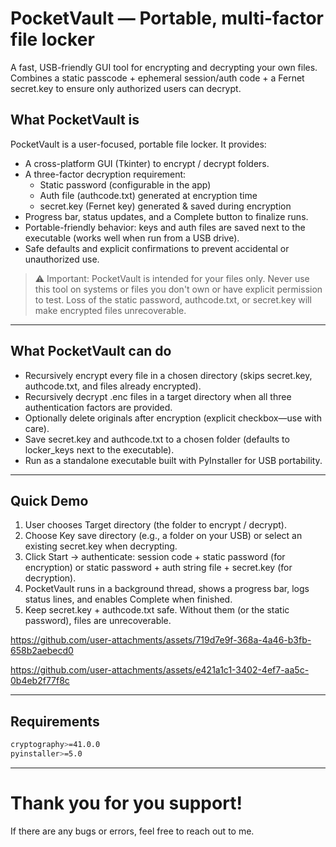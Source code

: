 # PocketVault — Portable, multi-factor file locker
A fast, USB-friendly GUI tool for encrypting and decrypting your own files.
Combines a static passcode + ephemeral session/auth code + a Fernet secret.key to ensure only authorized users can decrypt.


## What PocketVault is
PocketVault is a user-focused, portable file locker. It provides:
  - A cross-platform GUI (Tkinter) to encrypt / decrypt folders.
  - A three-factor decryption requirement:
      - Static password (configurable in the app)
      - Auth file (authcode.txt) generated at encryption time
      - secret.key (Fernet key) generated & saved during encryption
  - Progress bar, status updates, and a Complete button to finalize runs.
  - Portable-friendly behavior: keys and auth files are saved next to the executable (works well when run from a USB drive).
  - Safe defaults and explicit confirmations to prevent accidental or unauthorized use.
  > ⚠️ Important: PocketVault is intended for your files only. Never use this tool on systems or files you don't own or have explicit permission to test. Loss of the static password, authcode.txt, or secret.key will make encrypted files unrecoverable.

---

## What PocketVault can do
  - Recursively encrypt every file in a chosen directory (skips secret.key, authcode.txt, and files already encrypted).
  - Recursively decrypt .enc files in a target directory when all three authentication factors are provided.
  - Optionally delete originals after encryption (explicit checkbox—use with care).
  - Save secret.key and authcode.txt to a chosen folder (defaults to locker_keys next to the executable).
  - Run as a standalone executable built with PyInstaller for USB portability.

---

## Quick Demo
1. User chooses Target directory (the folder to encrypt / decrypt).
2. Choose Key save directory (e.g., a folder on your USB) or select an existing secret.key when decrypting.
3. Click Start → authenticate: session code + static password (for encryption) or static password + auth string file + secret.key (for decryption).
4. PocketVault runs in a background thread, shows a progress bar, logs status lines, and enables Complete when finished.
5. Keep secret.key + authcode.txt safe. Without them (or the static password), files are unrecoverable.


https://github.com/user-attachments/assets/719d7e9f-368a-4a46-b3fb-658b2aebecd0

https://github.com/user-attachments/assets/e421a1c1-3402-4ef7-aa5c-0b4eb2f77f8c

---

## Requirements
```bash
cryptography>=41.0.0
pyinstaller>=5.0
```
---

# Thank you for you support!
If there are any bugs or errors, feel free to reach out to me.
